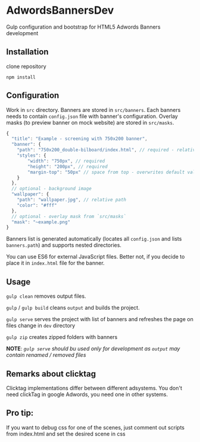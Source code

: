 # AdwordsBannersDev
Gulp configuration and bootstrap for HTML5 Adwords Banners development

## Installation
clone repository
```
npm install
```

## Configuration
Work in `src` directory. Banners are stored in `src/banners`. Each banners needs to contain `config.json` file with
banner's configuration. Overlay masks (to preview banner on mock website) are stored in `src/masks`.

```javascript
{
  "title": "Example - screening with 750x200 banner",
  "banner": {
    "path": "750x200_double-bilboard/index.html", // required - relative path, can be path to *.html or static image
    "styles": {
        "width": "750px", // required
        "height": "200px", // required
        "margin-top": "50px" // space from top - overwrites default value
    }
  },
  // optional - background image
  "wallpaper": {
    "path": "wallpaper.jpg", // relative path
    "color": "#fff"
  },
  // optional - overlay mask from `src/masks`
  "mask": "~example.png"
}
```

Banners list is generated automatically (locates all `config.json` and lists `banners.path`) and supports nested
directories.

You can use ES6 for external JavaScript files. Better not, if you decide to place it in `index.html` file for the banner.

## Usage

`gulp clean` removes output files.

`gulp` / `gulp build` cleans `output` and builds the project.

`gulp serve` serves the project with list of banners and refreshes the page on files change in `dev` directory

`gulp zip` creates zipped folders with banners


**NOTE**: *`gulp serve` should bu used only for development as `output` may contain renamed / removed files*

## Remarks about clicktag

Clicktag implementations differ between different adsystems. You don't need clickTag in google Adwords,
you need one in other systems.

## Pro tip:
If you want to debug css for one of the scenes, just comment out scripts from index.html and set the desired scene in css

